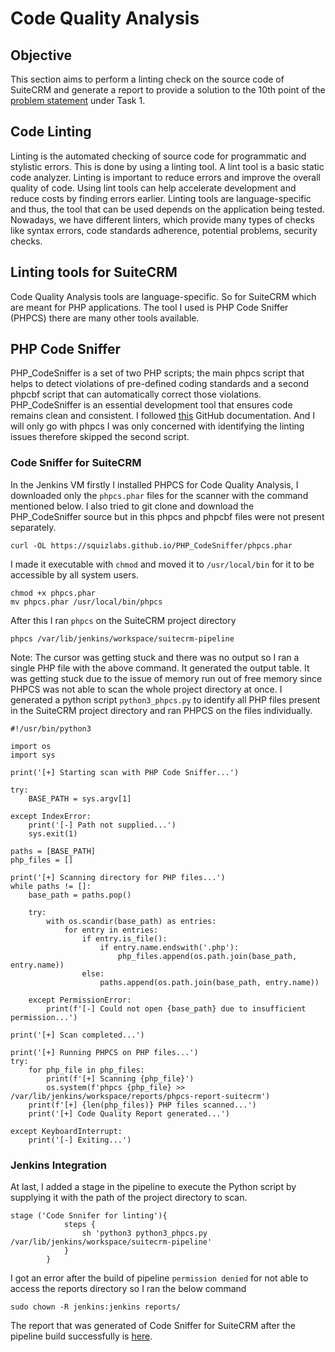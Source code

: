 # Code Quality Analysis 

## Objective

This section aims to perform a linting check on the source code of SuiteCRM and generate a report to provide a solution to the 10th point of the [problem statement](https://jenkins-report.netlify.app/problem_statement/) under Task 1.

## Code Linting

Linting is the automated checking of source code for programmatic and stylistic errors. This is done by using a linting tool. A lint tool is a basic static code analyzer. Linting is important to reduce errors and improve the overall quality of code. Using lint tools can help accelerate development and reduce costs by finding errors earlier. Linting tools are language-specific and thus, the tool that can be used depends on the application being tested. Nowadays, we have different linters, which provide many types of checks like syntax errors, code standards adherence, potential problems, security checks. 

## Linting tools for SuiteCRM

Code Quality Analysis tools are language-specific. So for SuiteCRM which are meant for PHP applications. The tool I used is PHP Code Sniffer (PHPCS) there are many other tools available.

## PHP Code Sniffer

PHP_CodeSniffer is a set of two PHP scripts; the main phpcs script that helps to detect violations of pre-defined coding standards and a second phpcbf script that can automatically correct those violations.
PHP_CodeSniffer is an essential development tool that ensures code remains clean and consistent. I followed [this](https://github.com/squizlabs/PHP_CodeSniffer#about) GitHub documentation. And I will only go with phpcs I was only concerned with identifying the linting issues therefore skipped the second script.

### Code Sniffer for SuiteCRM

In the Jenkins VM firstly I installed PHPCS for Code Quality Analysis, I downloaded only the `phpcs.phar` files for the scanner with the command mentioned below. I also tried to git clone and download the PHP_CodeSniffer source but in this phpcs and phpcbf files were not present separately.
```
curl -OL https://squizlabs.github.io/PHP_CodeSniffer/phpcs.phar
```
I made it executable with `chmod` and moved it to `/usr/local/bin` for it to be accessible by all system users. 
```
chmod +x phpcs.phar
mv phpcs.phar /usr/local/bin/phpcs
```
After this I ran `phpcs` on the SuiteCRM project directory
```
phpcs /var/lib/jenkins/workspace/suitecrm-pipeline
```
Note: The cursor was getting stuck and there was no output so I ran a single PHP file with the above command. It generated the output table. It was getting stuck due to the issue of memory run out of free memory since PHPCS was not able to scan the whole project directory at once. I generated a python script `python3_phpcs.py` to identify all PHP files present in the SuiteCRM project directory and ran PHPCS on the files individually.

```
#!/usr/bin/python3

import os
import sys

print('[+] Starting scan with PHP Code Sniffer...')

try:
    BASE_PATH = sys.argv[1]

except IndexError:
    print('[-] Path not supplied...')
    sys.exit(1)

paths = [BASE_PATH]
php_files = []

print('[+] Scanning directory for PHP files...')
while paths != []:
    base_path = paths.pop()

    try:
        with os.scandir(base_path) as entries:
            for entry in entries:
                if entry.is_file():
                    if entry.name.endswith('.php'):
                        php_files.append(os.path.join(base_path, entry.name))
                else:
                    paths.append(os.path.join(base_path, entry.name))

    except PermissionError:
        print(f'[-] Could not open {base_path} due to insufficient permission...')

print('[+] Scan completed...')

print('[+] Running PHPCS on PHP files...')
try:
    for php_file in php_files:
        print(f'[+] Scanning {php_file}')
        os.system(f'phpcs {php_file} >> /var/lib/jenkins/workspace/reports/phpcs-report-suitecrm')
    print(f'[+] {len(php_files)} PHP files scanned...')
    print('[+] Code Quality Report generated...')

except KeyboardInterrupt:
    print('[-] Exiting...')

```
### Jenkins Integration

At last, I added a stage in the pipeline to execute the Python script by supplying it with the path of the project directory to scan.
```
stage ('Code Snnifer for linting'){
            steps {
                sh 'python3 python3_phpcs.py /var/lib/jenkins/workspace/suitecrm-pipeline'
            }
        }
```

I got an error after the build of pipeline `permission denied` for not able to access the reports directory so I ran the below command
```
sudo chown -R jenkins:jenkins reports/
```

The report that was generated of Code Sniffer for SuiteCRM after the pipeline build successfully is [here](https://github.com/Priyam5/internship-appsecco/tree/master/Reports/phpcs-report-suitecrm).